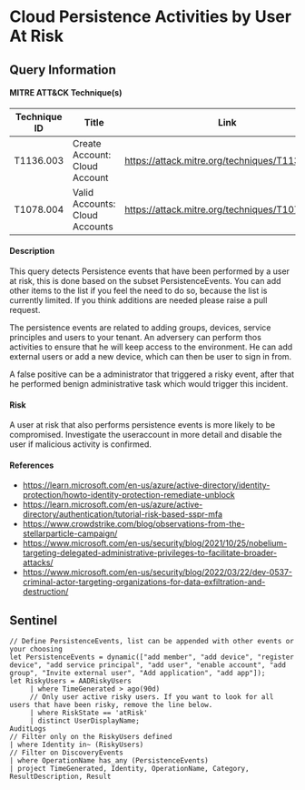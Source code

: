 # Cloud Persistence Activities by User At Risk

## Query Information

#### MITRE ATT&CK Technique(s)

| Technique ID | Title    | Link    |
| ---  | --- | --- |
| T1136.003 | Create Account: Cloud Account | https://attack.mitre.org/techniques/T1136/003/ |
|  T1078.004          | Valid Accounts: Cloud Accounts | https://attack.mitre.org/techniques/T1078/004/|

#### Description
This query detects Persistence events that have been performed by a user at risk, this is done based on the subset PersistenceEvents. You can add other items to the list if you feel the need to do so, because the list is currently limited. If you think additions are needed please raise a pull request. 

The persistence events are related to adding groups, devices, service principles and users to your tenant. An adversery can perform thos activities to ensure that he will keep access to the environment. He can add external users or add a new device, which can then be user to sign in from.

A false positive can be a administrator that triggered a risky event, after that he performed benign administrative task which would trigger this incident. 

#### Risk
A user at risk that also performs persistence events is more likely to be compromised. Investigate the useraccount in more detail and disable the user if malicious activity is confirmed. 

#### References
- https://learn.microsoft.com/en-us/azure/active-directory/identity-protection/howto-identity-protection-remediate-unblock
- https://learn.microsoft.com/en-us/azure/active-directory/authentication/tutorial-risk-based-sspr-mfa
- https://www.crowdstrike.com/blog/observations-from-the-stellarparticle-campaign/
- https://www.microsoft.com/en-us/security/blog/2021/10/25/nobelium-targeting-delegated-administrative-privileges-to-facilitate-broader-attacks/
- https://www.microsoft.com/en-us/security/blog/2022/03/22/dev-0537-criminal-actor-targeting-organizations-for-data-exfiltration-and-destruction/

## Sentinel
```
// Define PersistenceEvents, list can be appended with other events or your choosing
let PersistenceEvents = dynamic(["add member", "add device", "register device", "add service principal", "add user", "enable account", "add group", "Invite external user", "Add application", "add app"]);
let RiskyUsers = AADRiskyUsers
     | where TimeGenerated > ago(90d)
     // Only user active risky users. If you want to look for all users that have been risky, remove the line below.
     | where RiskState == 'atRisk'
     | distinct UserDisplayName;
AuditLogs
// Filter only on the RiskyUsers defined
| where Identity in~ (RiskyUsers)
// Filter on DiscoveryEvents
| where OperationName has_any (PersistenceEvents)
| project TimeGenerated, Identity, OperationName, Category, ResultDescription, Result
```
